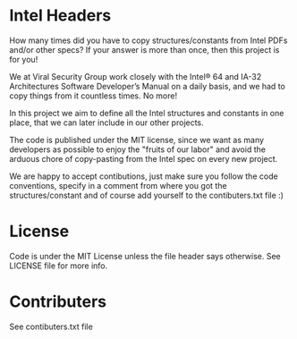 # Intel Headers
How many times did you have to copy structures/constants from Intel PDFs and/or other specs?
If your answer is more than once, then this project is for you!

We at Viral Security Group work closely with the 
Intel® 64 and IA-32 Architectures Software Developer’s Manual 
on a daily basis, and we had to copy things from it countless times. No more!

In this project we aim to define all the Intel structures and constants in one place,
that we can later include in our other projects.

The code is published under the MIT license, since we want as many developers as possible
to enjoy the "fruits of our labor" and avoid the arduous chore of copy-pasting from the 
Intel spec on every new project.

We are happy to accept contibutions, just make sure you follow the code conventions, 
specify in a comment from where you got the structures/constant and of course add 
yourself to the contibuters.txt file :)

# License
Code is under the MIT License unless the file header says otherwise.
See LICENSE file for more info.

# Contributers
See contibuters.txt file

